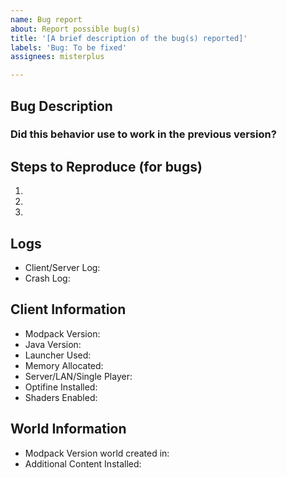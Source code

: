 ```yaml
---
name: Bug report
about: Report possible bug(s)
title: '[A brief description of the bug(s) reported]'
labels: 'Bug: To be fixed'
assignees: misterplus

---
```


<!--🌟🌟🌟🌟🌟🌟🌟🌟🌟🌟🌟🌟🌟🌟🌟🌟🌟🌟🌟🌟🌟🌟🌟🌟🌟🌟🌟🌟🌟🌟🌟

Please ensure that you fill in all the required information needed as specified by the template below. Enter text following any "<!-- ✍️\-\-\>" in the template below.

NOTE: If you have other mods installed or you have changed versions; please revert to a clean install and test again with a crash/bug before posting.

🌟🌟🌟🌟🌟🌟🌟🌟🌟🌟🌟🌟🌟🌟🌟🌟🌟🌟🌟🌟🌟🌟🌟🌟🌟🌟🌟🌟🌟🌟🌟🌟🌟-->


## Bug Description
<!-- 📝 A clear and concise description of the problem... -->
<!-- ✍️-->


### Did this behavior use to work in the previous version?
<!-- 📝 Yes, the previous version in which this bug was not present was: ... -->
<!-- ✍️-->


## Steps to Reproduce (for bugs)
<!-- 📝 A youtube video or a set of steps to reproduce... -->
<!-- ✍️-->
1.
2.
3.


## Logs
<!-- 📝
Upload the latest/crash logs to PasteBin or Gist and post the link here. DON'T upload them to GitHub -->
* Client/Server Log:<!-- ✍️-->
* Crash Log:<!-- ✍️-->


## Client Information
* Modpack Version:<!-- ✍️-->
* Java Version:<!-- ✍️-->
* Launcher Used:<!-- ✍️-->
* Memory Allocated:<!-- ✍️-->
* Server/LAN/Single Player:<!-- ✍️-->
* Optifine Installed:<!-- ✍️-->
* Shaders Enabled:<!-- ✍️-->


## World Information
* Modpack Version world created in:<!-- ✍️-->
* Additional Content Installed:<!-- ✍️-->